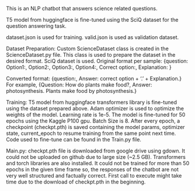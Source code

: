 This is an NLP chatbot that answers science related questions.

T5 model from huggingface is fine-tuned using the SciQ dataset for the question answering task.

dataset.json is used for training.
valid.json is used as validation dataset.

Dataset Preparation:
Custom ScienceDataset class is created in the ScienceDataset.py file. This class is used to prepare the dataset in the desired format. SciQ dataset is used.
Original format per sample:
{question:
Option1:, 
Option2:, 
Option3:, 
Option4:, 
Correct option:, 
Explanation:
}

Converted format:
{question:, 
Answer: correct option + ‘.’ + Explanation.}
For example,
{Question: How do plants make food?, 
Answer: photosynthesis. Plants make food by photosynthesis.}

Training:
T5 model from huggingface transformers library is fine-tuned using the dataset prepared above. 
Adam optimizer is used to optimize the weights of the model. 
Learning rate is 1e-5.
The model is fine-tuned for 50 epochs using the Kaggle P100 gpu.
Batch Size is 8.
After every epoch, a checkpoint (checkpt.pth) is saved containing the model params, optimizer state, current_epoch to resume training from the same point next time.
Code used to fine-tune can be found in the Train.py file.

Main.py:
checkpt.pth file is downloaded from google drive using gdown. It could not be uploaded on github due to large size (~2.5 GB).
Transformers and torch libraries are also installed.
It could not be trained for more than 50 epochs in the given time frame so, the responses of the chatbot are not very well structured and factually correct. 
First call to execute might take time due to the download of checkpt.pth in the beginning. 
